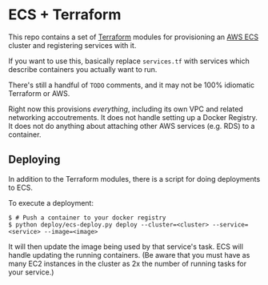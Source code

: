 # ECS + Terraform

This repo contains a set of [Terraform](https://terraform.io/) modules for
provisioning an [AWS ECS](https://aws.amazon.com/ecs/) cluster and registering
services with it.

If you want to use this, basically replace `services.tf` with services which
describe containers you actually want to run.

There's still a handful of `TODO` comments, and it may not be 100% idiomatic
Terraform or AWS.

Right now this provisions _everything_, including its own VPC and related
networking accoutrements. It does not handle setting up a Docker Registry. It
does not do anything about attaching other AWS services (e.g. RDS) to a
container.

## Deploying

In addition to the Terraform modules, there is a script for doing deployments to
ECS.

To execute a deployment:

```console
$ # Push a container to your docker registry
$ python deploy/ecs-deploy.py deploy --cluster=<cluster> --service=<service> --image=<image>
```

It will then update the image being used by that service's task. ECS will handle
updating the running containers. (Be aware that you must have as many EC2
instances in the cluster as 2x the number of running tasks for your service.)
